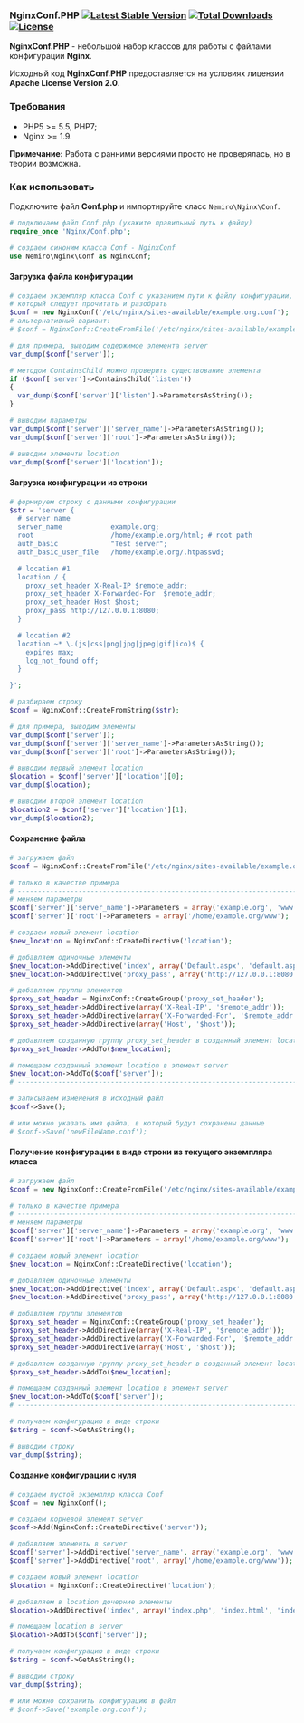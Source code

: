 ### NginxConf.PHP [![Latest Stable Version](https://poser.pugx.org/aleksey.nemiro/nginxconf.php/v/stable)](https://packagist.org/packages/aleksey.nemiro/nginxconf.php) [![Total Downloads](https://poser.pugx.org/aleksey.nemiro/nginxconf.php/downloads)](https://packagist.org/packages/aleksey.nemiro/nginxconf.php) [![License](https://poser.pugx.org/aleksey.nemiro/nginxconf.php/license)](https://packagist.org/packages/aleksey.nemiro/nginxconf.php)

**NginxConf.PHP** - небольшой набор классов для работы с файлами конфигурации **Nginx**.

Исходный код **NginxConf.PHP** предоставляется на условиях лицензии **Apache License Version 2.0**.

### Требования

* PHP5 >= 5.5, PHP7;
* Nginx >= 1.9.

**Примечание:** Работа с ранними версиями просто не проверялась, но в теории возможна.

### Как использовать

Подключите файл **Conf.php** и импортируйте класс ``Nemiro\Nginx\Conf``.

```PHP
# подключаем файл Conf.php (укажите правильный путь к файлу)
require_once 'Nginx/Conf.php';

# создаем синоним класса Conf - NginxConf
use Nemiro\Nginx\Conf as NginxConf;
```

#### Загрузка файла конфигурации

```PHP
# создаем экземпляр класса Conf с указанием пути к файлу конфигурации,
# который следует прочитать и разобрать
$conf = new NginxConf('/etc/nginx/sites-available/example.org.conf');
# альтернативный вариант:
# $conf = NginxConf::CreateFromFile('/etc/nginx/sites-available/example.org.conf');

# для примера, выводим содержимое элемента server
var_dump($conf['server']);

# методом ContainsChild можно проверить существование элемента
if ($conf['server']->ContainsChild('listen'))
{
  var_dump($conf['server']['listen']->ParametersAsString());
}

# выводим параметры
var_dump($conf['server']['server_name']->ParametersAsString());
var_dump($conf['server']['root']->ParametersAsString());

# выводим элементы location
var_dump($conf['server']['location']);
```

#### Загрузка конфигурации из строки

```PHP
# формируем строку с данными конфигурации
$str = 'server {
  # server name
  server_name            example.org;
  root                   /home/example.org/html; # root path
  auth_basic             "Test server";
  auth_basic_user_file   /home/example.org/.htpasswd;

  # location #1
  location / {
    proxy_set_header X-Real-IP $remote_addr;
    proxy_set_header X-Forwarded-For  $remote_addr;
    proxy_set_header Host $host;
    proxy_pass http://127.0.0.1:8080;
  }

  # location #2
  location ~* \.(js|css|png|jpg|jpeg|gif|ico)$ {
    expires max;
    log_not_found off;
  }

}';

# разбираем строку
$conf = NginxConf::CreateFromString($str);

# для примера, выводим элементы
var_dump($conf['server']);
var_dump($conf['server']['server_name']->ParametersAsString());
var_dump($conf['server']['root']->ParametersAsString());

# выводим первый элемент location
$location = $conf['server']['location'][0];
var_dump($location);

# выводим второй элемент location
$location2 = $conf['server']['location'][1];
var_dump($location2);
```

#### Сохранение файла

```PHP
# загружаем файл
$conf = NginxConf::CreateFromFile('/etc/nginx/sites-available/example.org.conf');

# только в качестве примера
# ---------------------------------------------------------------------------------------
# меняем параметры
$conf['server']['server_name']->Parameters = array('example.org', 'www.example.org');
$conf['server']['root']->Parameters = array('/home/example.org/www');

# создаем новый элемент location
$new_location = NginxConf::CreateDirective('location');

# добавляем одиночные элементы
$new_location->AddDirective('index', array('Default.aspx', 'default.aspx'));
$new_location->AddDirective('proxy_pass', array('http://127.0.0.1:8080'));

# добавляем группы элементов
$proxy_set_header = NginxConf::CreateGroup('proxy_set_header');
$proxy_set_header->AddDirective(array('X-Real-IP', '$remote_addr'));
$proxy_set_header->AddDirective(array('X-Forwarded-For', '$remote_addr'));
$proxy_set_header->AddDirective(array('Host', '$host'));

# добавляем созданную группу proxy_set_header в созданный элемент location 
$proxy_set_header->AddTo($new_location);

# помещаем созданный элемент location в элемент server
$new_location->AddTo($conf['server']);
# ---------------------------------------------------------------------------------------

# записываем изменения в исходный файл
$conf->Save();

# или можно указать имя файла, в который будут сохранены данные
# $conf->Save('newFileName.conf');
```

#### Получение конфигурации в виде строки из текущего экземпляра класса

```PHP
# загружаем файл
$conf = new NginxConf::CreateFromFile('/etc/nginx/sites-available/example.org.conf');

# только в качестве примера
# ---------------------------------------------------------------------------------------
# меняем параметры
$conf['server']['server_name']->Parameters = array('example.org', 'www.example.org');
$conf['server']['root']->Parameters = array('/home/example.org/www');

# создаем новый элемент location
$new_location = NginxConf::CreateDirective('location');

# добавляем одиночные элементы
$new_location->AddDirective('index', array('Default.aspx', 'default.aspx'));
$new_location->AddDirective('proxy_pass', array('http://127.0.0.1:8080'));

# добавляем группы элементов
$proxy_set_header = NginxConf::CreateGroup('proxy_set_header');
$proxy_set_header->AddDirective(array('X-Real-IP', '$remote_addr'));
$proxy_set_header->AddDirective(array('X-Forwarded-For', '$remote_addr'));
$proxy_set_header->AddDirective(array('Host', '$host'));

# добавляем созданную группу proxy_set_header в созданный элемент location 
$proxy_set_header->AddTo($new_location);

# помещаем созданный элемент location в элемент server
$new_location->AddTo($conf['server']);
# ---------------------------------------------------------------------------------------

# получаем конфигурацию в виде строки
$string = $conf->GetAsString();

# выводим строку
var_dump($string);
```

#### Создание конфигурации с нуля

```PHP
# создаем пустой экземпляр класса Conf
$conf = new NginxConf();

# создаем корневой элемент server
$conf->Add(NginxConf::CreateDirective('server'));

# добавляем элементы в server
$conf['server']->AddDirective('server_name', array('example.org', 'www.example.org'));
$conf['server']->AddDirective('root', array('/home/example.org/www'));

# создаем новый элемент location
$location = NginxConf::CreateDirective('location');

# добавляем в location дочерние элементы
$location->AddDirective('index', array('index.php', 'index.html', 'index.htm'));

# помещаем location в server
$location->AddTo($conf['server']);

# получаем конфигурацию в виде строки
$string = $conf->GetAsString();

# выводим строку
var_dump($string);

# или можно сохранить конфигурацию в файл
# $conf->Save('example.org.conf');
```